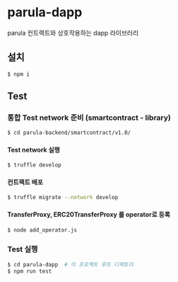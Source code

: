 # parula-dapp
parula  컨트랙트와 상호작용하는 dapp 라이브러리

## 설치
```sh
$ npm i
```

## Test
### 통합 Test network 준비 (smartcontract - library)
```sh
$ cd parula-backend/smartcontract/v1.0/
```

#### Test network 실행
```sh
$ truffle develop
```

#### 컨트랙트 배포
```sh
$ truffle migrate --network develop
```

#### TransferProxy, ERC20TransferProxy 를 operator로 등록
```sh
$ node add_operator.js
```

### Test 실행
```sh
$ cd parula-dapp  # 이 프로젝트 루트 디렉토리
$ npm run test
```